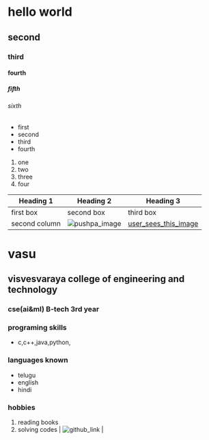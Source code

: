 # hello world

## second



### third


#### fourth


##### fifth

###### sixth

- first
- second
- third
- fourth

1. one
2. two
3. three
4. four



























| Heading 1 | Heading 2 | Heading 3 |
| ------ | ----- | ---- | 
| first  box | second box | third box |
| second column | ![pushpa_image](https://www.filmibeat.com/fanimg/movie/18075/pushpa-photos-images-76863.jpg) | [user_sees_this_image](https://th.bing.com/th/id/OIP.ht6lGsPYX3lxxULlPyTrpwAAAA?w=474&h=474&rs=1&pid=ImgDetMain)





# vasu
## visvesvaraya college of engineering and technology
### cse(ai&ml) B-tech 3rd year
### programing skills 
- c,c++,java,python,
### languages known
- telugu
- english
- hindi
### hobbies
1. reading books
2. solving codes
| ![github_link](https://github.com/) |
